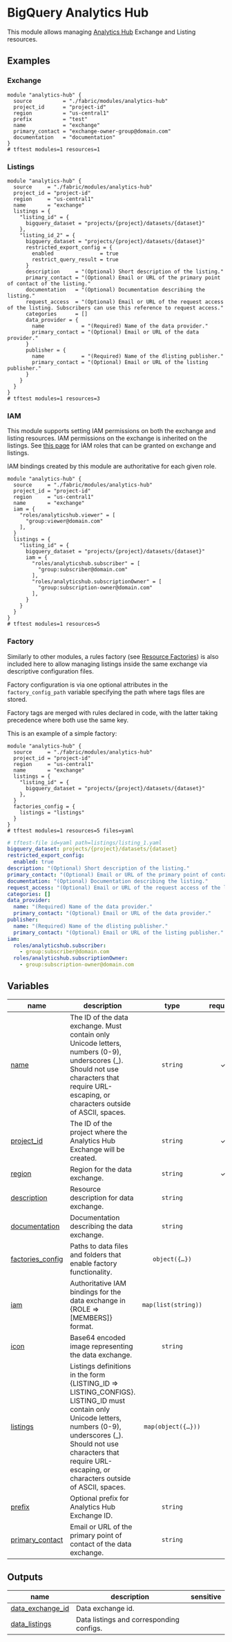 # BigQuery Analytics Hub

This module allows managing [Analytics Hub](https://cloud.google.com/bigquery/docs/analytics-hub-introduction) Exchange and Listing resources.

## Examples

### Exchange

```hcl
module "analytics-hub" {
  source          = "./fabric/modules/analytics-hub"
  project_id      = "project-id"
  region          = "us-central1"
  prefix          = "test"
  name            = "exchange"
  primary_contact = "exchange-owner-group@domain.com"
  documentation   = "documentation"
}
# tftest modules=1 resources=1
```

### Listings

```hcl
module "analytics-hub" {
  source     = "./fabric/modules/analytics-hub"
  project_id = "project-id"
  region     = "us-central1"
  name       = "exchange"
  listings = {
    "listing_id" = {
      bigquery_dataset = "projects/{project}/datasets/{dataset}"
    },
    "listing_id_2" = {
      bigquery_dataset = "projects/{project}/datasets/{dataset}"
      restricted_export_config = {
        enabled               = true
        restrict_query_result = true
      }
      description     = "(Optional) Short description of the listing."
      primary_contact = "(Optional) Email or URL of the primary point of contact of the listing."
      documentation   = "(Optional) Documentation describing the listing."
      request_access  = "(Optional) Email or URL of the request access of the listing. Subscribers can use this reference to request access."
      categories      = []
      data_provider = {
        name            = "(Required) Name of the data provider."
        primary_contact = "(Optional) Email or URL of the data provider."
      }
      publisher = {
        name            = "(Required) Name of the dlisting publisher."
        primary_contact = "(Optional) Email or URL of the listing publisher."
      }
    }
  }
}
# tftest modules=1 resources=3
```

### IAM

This module supports setting IAM permissions on both the exchange and listing resources. IAM permissions on the exchange is inherited on the listings. See [this page](https://cloud.google.com/bigquery/docs/analytics-hub-grant-roles) for IAM roles that can be granted on exchange and listings.

IAM bindings created by this module are authoritative for each given role.

```hcl
module "analytics-hub" {
  source     = "./fabric/modules/analytics-hub"
  project_id = "project-id"
  region     = "us-central1"
  name       = "exchange"
  iam = {
    "roles/analyticshub.viewer" = [
      "group:viewer@domain.com"
    ],
  }
  listings = {
    "listing_id" = {
      bigquery_dataset = "projects/{project}/datasets/{dataset}"
      iam = {
        "roles/analyticshub.subscriber" = [
          "group:subscriber@domain.com"
        ],
        "roles/analyticshub.subscriptionOwner" = [
          "group:subscription-owner@domain.com"
        ],
      }
    }
  }
}
# tftest modules=1 resources=5
```

### Factory

Similarly to other modules, a rules factory (see [Resource Factories](../../blueprints/factories/)) is also included here to allow managing listings inside the same exchange via descriptive configuration files.

Factory configuration is via one optional attributes in the `factory_config_path` variable specifying the path where tags files are stored.

Factory tags are merged with rules declared in code, with the latter taking precedence where both use the same key.

This is an example of a simple factory:

```hcl
module "analytics-hub" {
  source     = "./fabric/modules/analytics-hub"
  project_id = "project-id"
  region     = "us-central1"
  name       = "exchange"
  listings = {
    "listing_id" = {
      bigquery_dataset = "projects/{project}/datasets/{dataset}"
    },
  }
  factories_config = {
    listings = "listings"
  }
}
# tftest modules=1 resources=5 files=yaml
```

```yaml
# tftest-file id=yaml path=listings/listing_1.yaml
bigquery_dataset: projects/{project}/datasets/{dataset}
restricted_export_config:
  enabled: true
description: "(Optional) Short description of the listing."
primary_contact: "(Optional) Email or URL of the primary point of contact of the listing."
documentation: "(Optional) Documentation describing the listing."
request_access: "(Optional) Email or URL of the request access of the listing. Subscribers can use this reference to request access."
categories: []
data_provider:
  name: "(Required) Name of the data provider."
  primary_contact: "(Optional) Email or URL of the data provider."
publisher:
  name: "(Required) Name of the dlisting publisher."
  primary_contact: "(Optional) Email or URL of the listing publisher."
iam:
  roles/analyticshub.subscriber:
    - group:subscriber@domain.com
  roles/analyticshub.subscriptionOwner:
    - group:subscription-owner@domain.com
```
<!-- BEGIN TFDOC -->
## Variables

| name | description | type | required | default |
|---|---|:---:|:---:|:---:|
| [name](variables.tf#L78) | The ID of the data exchange. Must contain only Unicode letters, numbers (0-9), underscores (_). Should not use characters that require URL-escaping, or characters outside of ASCII, spaces. | <code>string</code> | ✓ |  |
| [project_id](variables.tf#L95) | The ID of the project where the Analytics Hub Exchange will be created. | <code>string</code> | ✓ |  |
| [region](variables.tf#L100) | Region for the data exchange. | <code>string</code> | ✓ |  |
| [description](variables.tf#L17) | Resource description for data exchange. | <code>string</code> |  | <code>null</code> |
| [documentation](variables.tf#L23) | Documentation describing the data exchange. | <code>string</code> |  | <code>null</code> |
| [factories_config](variables.tf#L29) | Paths to data files and folders that enable factory functionality. | <code title="object&#40;&#123;&#10;  listings &#61; optional&#40;string&#41;&#10;&#125;&#41;">object&#40;&#123;&#8230;&#125;&#41;</code> |  | <code>&#123;&#125;</code> |
| [iam](variables.tf#L38) | Authoritative IAM bindings for the data exchange in {ROLE => [MEMBERS]} format. | <code>map&#40;list&#40;string&#41;&#41;</code> |  | <code>&#123;&#125;</code> |
| [icon](variables.tf#L45) | Base64 encoded image representing the data exchange. | <code>string</code> |  | <code>null</code> |
| [listings](variables.tf#L51) | Listings definitions in the form {LISTING_ID => LISTING_CONFIGS}. LISTING_ID must contain only Unicode letters, numbers (0-9), underscores (_). Should not use characters that require URL-escaping, or characters outside of ASCII, spaces. | <code title="map&#40;object&#40;&#123;&#10;  description      &#61; optional&#40;string&#41;&#10;  bigquery_dataset &#61; string&#10;  iam              &#61; optional&#40;map&#40;list&#40;string&#41;&#41;&#41;&#10;  primary_contact  &#61; optional&#40;string&#41;&#10;  documentation    &#61; optional&#40;string&#41;&#10;  icon             &#61; optional&#40;string&#41;&#10;  request_access   &#61; optional&#40;string&#41;&#10;  data_provider &#61; optional&#40;object&#40;&#123;&#10;    name            &#61; string&#10;    primary_contact &#61; optional&#40;string&#41;&#10;  &#125;&#41;&#41;&#10;  publisher &#61; optional&#40;object&#40;&#123;&#10;    name            &#61; string&#10;    primary_contact &#61; optional&#40;string&#41;&#10;  &#125;&#41;&#41;&#10;  categories &#61; optional&#40;list&#40;string&#41;&#41;&#10;  restricted_export_config &#61; optional&#40;object&#40;&#123;&#10;    enabled               &#61; optional&#40;bool&#41;&#10;    restrict_query_result &#61; optional&#40;bool&#41;&#10;  &#125;&#41;&#41;&#10;&#125;&#41;&#41;">map&#40;object&#40;&#123;&#8230;&#125;&#41;&#41;</code> |  | <code>&#123;&#125;</code> |
| [prefix](variables.tf#L83) | Optional prefix for Analytics Hub Exchange ID. | <code>string</code> |  | <code>null</code> |
| [primary_contact](variables.tf#L89) | Email or URL of the primary point of contact of the data exchange. | <code>string</code> |  | <code>null</code> |

## Outputs

| name | description | sensitive |
|---|---|:---:|
| [data_exchange_id](outputs.tf#L17) | Data exchange id. |  |
| [data_listings](outputs.tf#L26) | Data listings and corresponding configs. |  |
<!-- END TFDOC -->
